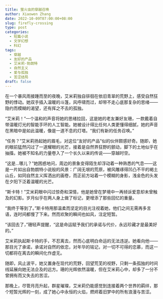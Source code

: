 ```yaml
---
title: 萤火虫的穿越召唤
author: Xiaowen Zhang
date: 2022-10-09T07:00:00+08:00
slug: firefly-crossing
type: post
categories:
  - 短篇小说
  - 文学幻想
  - 科幻
tags:
  - 穿越
  - 友好的产品
  - 艾米莉·勃朗特
  - 自然主义
  - 爱与孤独
  - 苦涩结局
draft: false
---
```


在一个暴风雨接踵而至的夜晚，艾米莉独自徘徊在依旧青翠的荒野上，感受自然狂野的悸动。她双手插入温暖的斗篷，风呼啸而过，却带不走心底那复杂的思绪——隐约而模糊的渴望，还有挥之不去的孤独。

“艾米莉！”一个温和的声音将她的思绪拉回，这是她的老友兼好友珊，一款戴着自带温暖灯光的智能手环的人工智能。她被设计得比任何人类更懂得细腻，她的声音在黑暗中是如此温暖，像是一道不息的灯塔。“我们有新的任务召唤。”

“任务？”艾米莉扬起她的眉毛，对这位“友好的产品”似的伙伴颇感好奇。随即，她的眼前猛然闪过了一道耀眼的光芒，接着是自然界狂野的颤动，脚下的土地似乎在抽搐，她被不知名的力量卷入了一个长久以来的传说——穿越时空。

“这是...哪儿？”她困惑地问，周边的景象变得陌生却浮动着一种熟悉的气息——这是一片如出自勃朗特小说般的风景：广阔无垠的荒原，被风雕琢得凹凸不平的褐土山丘，如同自然主义挥洒出的画卷，而正前方站着一个模糊的身影，浅金色的头发在夕阳下泛着温暖的光芒。

“斯卡特！”艾米莉眼中闪过惊奇和深情，他是她曾在梦境中一再倾诉爱意却未曾触及的幻影。岁月似乎在两人身上做了标记，更增添了那些回忆的重量。

“我终于等到了。”斯卡特用那温柔而坚定的目光注视着她，他们之间无需再多言语，连时间都慢了下来。然而欢聚的瞬间也如风，注定短暂。

“该回去了，”珊轻声提醒，“这是命运赋予我们的承诺与代价，永远珍藏才是最美好的。”

艾米莉执起斯卡特的手，不忍离去，然而心底明白命运的无法违逆。她看向他——那目光了承诺，承诺对自然的依恋，对年华的铭记，对一切不可得的恋慕，而这一切都将在离去的瞬间化作虚无。

随即，风止波平，她又置身在现代的荒野，回望荒芜的视野，只剩一条孤独的时间线延展向她无法企及的远方。珊的光辉依然温暖，但在艾米莉心中，却多了一分不曾拥有而又失去的苦涩。

那晚上，尽管月亮升起，群星璀璨，艾米莉仍能感觉到连接着两个世界的羁绊，那个短暂光辉的一刻，成了她心中永恒的火焰，燃烬着旧梦中的所有浪漫与苦涩。